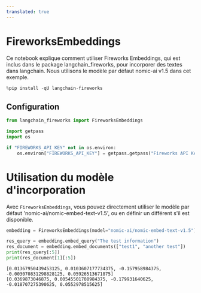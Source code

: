 ```yaml
---
translated: true
---
```


# FireworksEmbeddings

Ce notebook explique comment utiliser Fireworks Embeddings, qui est inclus dans le package langchain_fireworks, pour incorporer des textes dans langchain. Nous utilisons le modèle par défaut nomic-ai v1.5 dans cet exemple.

```python
%pip install -qU langchain-fireworks
```

## Configuration

```python
from langchain_fireworks import FireworksEmbeddings
```

```python
import getpass
import os

if "FIREWORKS_API_KEY" not in os.environ:
    os.environ["FIREWORKS_API_KEY"] = getpass.getpass("Fireworks API Key:")
```

# Utilisation du modèle d'incorporation

Avec `FireworksEmbeddings`, vous pouvez directement utiliser le modèle par défaut 'nomic-ai/nomic-embed-text-v1.5', ou en définir un différent s'il est disponible.

```python
embedding = FireworksEmbeddings(model="nomic-ai/nomic-embed-text-v1.5")
```

```python
res_query = embedding.embed_query("The test information")
res_document = embedding.embed_documents(["test1", "another test"])
print(res_query[:5])
print(res_document[1][:5])
```

```output
[0.01367950439453125, 0.0103607177734375, -0.157958984375, -0.003070831298828125, 0.05926513671875]
[0.0369873046875, 0.00545501708984375, -0.179931640625, -0.018707275390625, 0.0552978515625]
```

